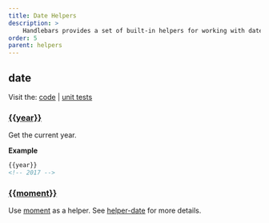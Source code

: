 ```yaml
---
title: Date Helpers
description: >
    Handlebars provides a set of built-in helpers for working with dates. These helpers are used to format and manipulate dates, making it easier to display date information in a readable format.
order: 5
parent: helpers
---
```


## date

Visit the: [code](https://github.com/jaredwray/fumanchu/tree/main/helpers/lib/date.js) | [unit tests](https://github.com/jaredwray/fumanchu/tree/main/helpers/test/date.js)

### [{{year}}](https://github.com/jaredwray/fumanchu/tree/main/helpers/lib/date.js#L15)

Get the current year.

**Example**

```html
{{year}}
<!-- 2017 -->
```

### [{{moment}}](https://github.com/jaredwray/fumanchu/tree/main/helpers/lib/date.js#L24)

Use [moment](http://momentjs.com) as a helper. See [helper-date](https://github.com/helpers/helper-date) for more details.
